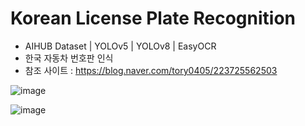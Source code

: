 # Korean License Plate Recognition 
- AIHUB Dataset | YOLOv5 | YOLOv8 | EasyOCR
- 한국 자동차 번호판 인식
- 참조 사이트 : https://blog.naver.com/tory0405/223725562503
  

![image](https://github.com/user-attachments/assets/73236976-d84f-45e3-ab66-230d8a0659aa)


![image](https://github.com/user-attachments/assets/db4b5699-49bd-487c-b3dd-bcb23af57424)




